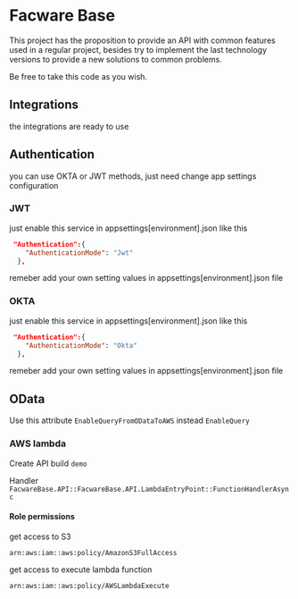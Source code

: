 # Facware Base

This project has the proposition to provide an API with common features used in a regular project, besides try to implement the last technology versions to provide a new solutions to common problems.

Be free to take this code as you wish.

## Integrations

the integrations are ready to use

## Authentication

you can use OKTA or JWT methods, just need change app settings configuration

### JWT

just enable this service in appsettings[environment].json like this

```json
 "Authentication":{
    "AuthenticationMode": "Jwt"
  },
```

remeber add your own setting values in appsettings[environment].json file

### OKTA

just enable this service in appsettings[environment].json like this

```json
 "Authentication":{
    "AuthenticationMode": "Okta"
  },
```

remeber add your own setting values in appsettings[environment].json file

## OData

Use this attribute `EnableQueryFromODataToAWS` instead `EnableQuery`

### AWS lambda

Create API build
`demo`

Handler
`FacwareBase.API::FacwareBase.API.LambdaEntryPoint::FunctionHandlerAsync`

#### Role permissions

get access to S3

`arn:aws:iam::aws:policy/AmazonS3FullAccess`

get access to execute lambda function

`arn:aws:iam::aws:policy/AWSLambdaExecute`
